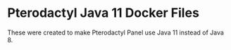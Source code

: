 # Pterodactyl Java 11 Docker Files

These were created to make Pterodactyl Panel use Java 11 instead of Java 8.

